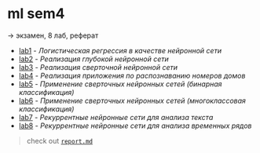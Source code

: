 # ml sem4

-> экзамен, 8 лаб, реферат

- [lab1](/ml/sem4/lab1) - _Логистическая регрессия в качестве нейронной сети_
- [lab2](/ml/sem4/lab2) - _Реализация глубокой нейронной сети_
- [lab3](/ml/sem4/lab3) - _Реализация сверточной нейронной сети_
- [lab4](/ml/sem4/lab4) - _Реализация приложения по распознаванию номеров домов_
- [lab5](/ml/sem4/lab5) - _Применение сверточных нейронных сетей (бинарная классификация)_
- [lab6](/ml/sem4/lab6) - _Применение сверточных нейронных сетей (многоклассовая классификация)_
- [lab7](/ml/sem4/lab7) - _Рекуррентные нейронные сети для анализа текста_
- [lab8](/ml/sem4/lab8) - _Рекуррентные нейронные сети для анализа временных рядов_

> check out [`report.md`](/ml/sem4/report.md)
